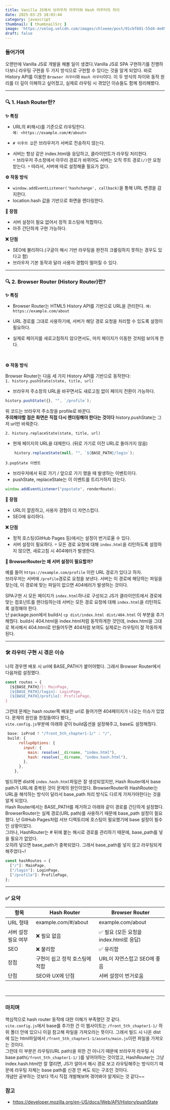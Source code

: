 ```yaml
---
title: Vanilla JS에서 브라우저 라우터와 Hash 라우터의 차이
date: 2025-03-25 18:03:44
category: javascript
thumbnail: { thumbnailSrc }
image: 'https://velog.velcdn.com/images/chloeee/post/01cbf681-55d4-4e05-8213-d77755bc899b/image.png'
draft: false
---
```


### 들어가며

오랜만에 Vanilla JS로 개발을 해볼 일이 생겼다.Vanilla JS로 SPA 구현하기를 진행하다보니 라우팅 구현을 두 가지 방식으로 구현할 수 있다는 것을 알게 되었다.
바로 History API를 이용한 `Browser 라우터`와 `Hash 라우터`이다. 이 두 방식의 차이와 동작 원리를 더 깊이 이해하고 싶어졌고, 실제로 라우팅 시 겪었던 이슈들도 함께 정리해봤다.

---

### 🔍 1. Hash Router란?

**✨ 특징**

- URL의 #(해시)를 기준으로 라우팅한다.<br/>
  `예: <https://example.com/#/about>`

- `# 이후의 값`은 브라우저가 서버로 전송하지 않는다.
- 서버는 항상 같은 index.html을 응답하고, 클라이언트가 라우팅 처리한다.<br/>
   ⸰ 브라우저 주소창에서 아무리 경로가 바뀌어도 서버는 오직 루트 경로`(/)`만 요청받는다.
   ⸰ 따라서, 서버에 따로 설정해줄 필요가 없다.

**⚙️ 작동 방식**

- `window.addEventListener('hashchange', callback)`을 통해 URL 변경을 감지한다.
- location.hash 값을 기반으로 화면을 렌더링한다.

**🌟 장점**

- 서버 설정이 필요 없어서 정적 호스팅에 적합하다.
- 아주 간단하게 구현 가능하다.

**❌ 단점**

- SEO에 불리하다.(구글이 해시 기반 라우팅을 완전히 크롤링하지 못하는 경우도 있다고 함)
- 브라우저 기본 동작과 달라 사용자 경험이 떨어질 수 있다.

---

### 🔍  2. Browser Router (History Router)란?

**✨ 특징**

- Browser Router는 HTML5 History API를 기반으로 URL을 관리한다.
   `예: https://example.com/about`
- URL 경로를 그대로 사용하기에, 서버가 해당 경로 요청을 처리할 수 있도록 설정이 필요하다.

- 실제로 페이지를 새로고침하지 않으면서도, 마치 페이지가 이동한 것처럼 보이게 한다.
<br/>

**⚙️ 작동 방식**

Browser Router는 다음 세 가지 History API를 기반으로 동작한다:<br/>
`1. history.pushState(state, title, url)`

- 브라우저 주소창의 URL을 바꾸면서도 새로고침 없이 페이지 전환이 가능하다.

```js
history.pushState({}, "", `/profile`);
```

위 코드는 브라우저 주소창을 profile로 바꾼다.<br/>
**주의해야할 점은 화면은 직접 다시 렌더링해야 한다는 것이다**
history.pushState는 그저 url만 바꿔준다.

`2. history.replaceState(state, title, url)`

- 현재 페이지의 URL을 대체한다. (뒤로 가기로 이전 URL로 돌아가지 않음)

```js
    history.replaceState(null, "", `${BASE_PATH}/login`);

```

`3.popState 이벤트`

- 브라우저에서 뒤로 가기 / 앞으로 가기 했을 때 발생하는 이벤트이다.
- pushState, replaceState는 이 이벤트를 트리거하지 않는다.

```js
window.addEventListener("popstate", renderRoute);

```

**🌟 장점**

- URL이 깔끔하고, 사용자 경험이 더 자연스럽다.
- SEO에 유리하다.

**❌ 단점**

- 정적 호스팅(GitHub Pages 등)에서는 설정이 번거로울 수 있다.
- 서버 설정이 필요하다.
   ⸰ 모든 경로 요청에 대해 `index.html`을 리턴하도록 설정하지 않으면, 새로고침 시 404에러가 발생한다.

**📌 BrowserRouter는 왜 서버 설정이 필요할까?**<br/>

예를 들어 `https://example.com/profile` 이런 URL 경로가 있다고 하자. <br/>
브라우저는 서버에 `/profile`경로로 요청을 보낸다. 서버는 이 경로에 해당하는 파일을 찾는데, 이 경로에 맞는 파일이 없으면 404에러가 발생하는 것이다.<br/>

SPA구현 시 모든 페이지가 `index.html`하나로 구성되고 JS가 클라이언트에서 경로에 맞는 컴포넌트를 렌더링하는데 서버는 모든 경로 요청에 대해 `index.html`을 리턴하도록 설정해야 한다.<br/>
난 package.json에서 build시 `cp dist/index.html dist/404.html` 이 부분을 추가해줬다. build시  404.html을 index.html처럼 동작하게한 것인데, index.html을 그대로 복사해서 404.html로 만들어두면 404처럼 보여도 실제로는 라우팅이 잘 작동하게 된다.

---

### 🛠 라우터 구현 시 겪은 이슈

나의 경우엔 배포 시 url에 BASE_PATH가 붙어야했다. 그래서 Browser Router에서 다음처럼 설정했다.

```js
const routes = {
  [${BASE_PATH}/]: MainPage,
  [${BASE_PATH}/login]: LoginPage,
  [${BASE_PATH}/profile]: ProfilePage,
}
```

그런데 문제는 hash router쪽 배포한 url로 들어가면 404페이지가 나오는 이슈가 있었다.
문제의 원인을 한참들여다 봤다,,<br/>
`vite.config.js`부분에 아래와 같이 build옵션을 설정해주고, base도 설정해줬다.

```js
 base: isProd ? "/front_5th_chapter1-1/" : "/",
 build: {
      rollupOptions: {
        input: {
          main: resolve(__dirname, "index.html"),
          hash: resolve(__dirname, "index.hash.html"),
        },
      },
    },
```

빌드하면 dist에 `index.hash.html`파일은 잘 생성되었지만, Hash Router에서 base path가 URL에 중복된 것이 문제의 원인이었다.
BrowserRouter와 HashRouter는 URL을 해석하는 방식이 달라서 base_path 처리 방식도 다르게 가져가야한다는 것을 알게 되었다.<br/>
Hash Router에서는 BASE_PATH를 제거하고 아래와 같이 경로를 간단하게 설정했다.<br/>
BrowserRouter는 실제 경로(URL path)를 사용하기 때문에 base_path 설정이 필요했다.
난 GitHub Pages처럼 서브 디렉토리에 호스팅이 필요했기에 base 설정이 필수인 상황이었다.<br/>
그러나, HashRouter는 # 뒤에 붙는 해시로 경로를 관리하기 때문에, base_path를 넣을 필요가 없었다.<br/>
오히려 넣으면 base_path가 중복되었다.
그래서 base_path를 넣지 않고 라우팅되게 해주었다~!

```js
const hashRoutes = {
  ["/"]: MainPage,
  ["/login"]: LoginPage,
  ["/profile"]: ProfilePage,
};

```

---

### ✅ 요약

| 항목               | Hash Router                        | Browser Router                         |
|--------------------|------------------------------------|----------------------------------------|
| URL 형태           | example.com/#/about                | example.com/about                      |
| 서버 설정 필요 여부 | ❌ 필요 없음                         | ✅ 필요 (모든 요청을 index.html로 응답) |
| SEO                | ❌ 불리함                           | ✅ 유리함                               |
| 장점               | 구현이 쉽고 정적 호스팅에 적합        | URL이 자연스럽고 SEO에 좋음            |
| 단점               | SEO와 UX에 단점                     | 서버 설정이 번거로움                   |

<br/>

---

### 마치며

핵심적으로 hash router 동작에 대한 이해가 부족했던 것 같다.<br/>
`vite.config.js`에서 base를 추가한 건 이 웹사이트는 `/front_5th_chapter1-1/` 하위 폴더 안에 있으니 이걸 참고해 파일을 가져오라는 뜻이다.
그래서 빌드 시 나온 dist에 있는 html파일에서 `/front_5th_chapter1-1/assets/main.js`이런 파일을 가져오는 것이다.<br/>
그런데 이 부분은 라우팅(URL path)을 위한 건 아니기 때문에 브라우저 라우팅 시 base path(`/front_5th_chapter1-1/` )를 넣어야하는 것이었고,
HashRouter는 그냥 index.hash.html만 잘 열리면, JS가 알아서 해시 경로 보고 라우팅해주는 방식이기 때문에
라우팅 자체는 base path를 신경 안 써도 되는 구조인 것이다.<br/>
개념만 공부하는 것보다 역시 직접 개발해보며 겪어봐야 알게되는 것 같다~~

### 참고

- <https://developer.mozilla.org/en-US/docs/Web/API/History/pushState>
